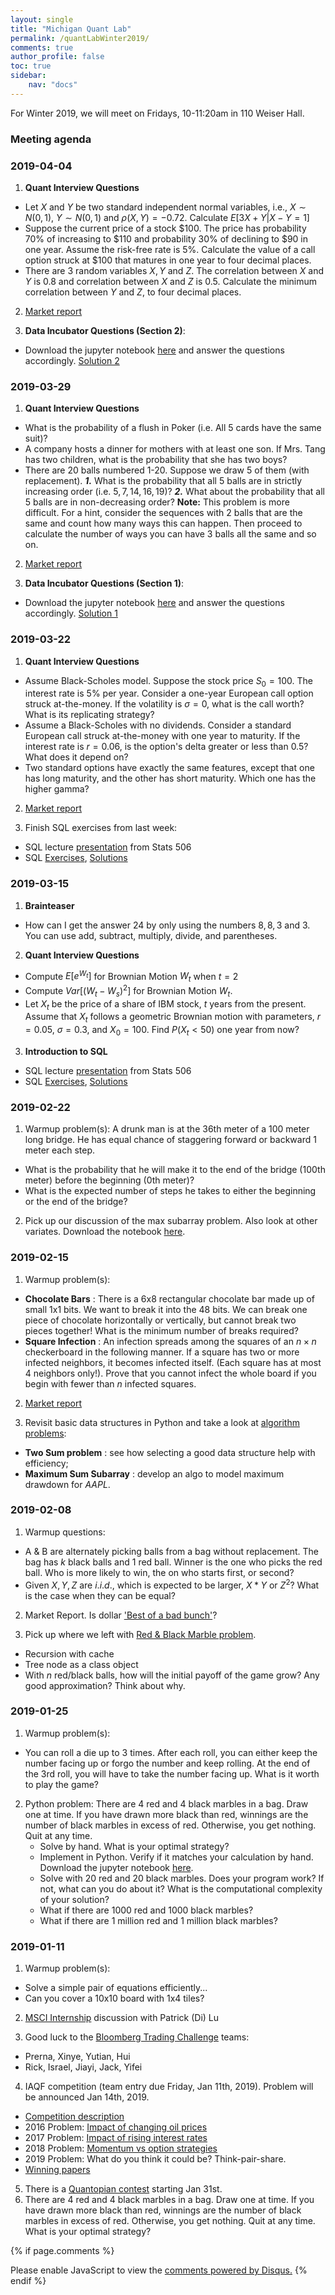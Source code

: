 ```yaml
---
layout: single
title: "Michigan Quant Lab"
permalink: /quantLabWinter2019/
comments: true
author_profile: false
toc: true
sidebar:
    nav: "docs"
---
```

For Winter 2019, we will meet on Fridays, 10-11:20am in 110 Weiser Hall.

### Meeting agenda

### 2019-04-04
1. **Quant Interview Questions**
- Let $X$ and $Y$ be two standard independent normal variables, i.e., $X \sim N(0,1)$, $Y \sim N(0,1)$ and $\rho(X,Y)=-0.72$. Calculate $E[3X+Y|X-Y=1]$ 
- Suppose the current price of a stock \$100. The price has probability 70% of increasing to \$110 and probability 30% of declining to \$90 in one year. Assume the risk-free rate is 5%. Calculate the value of a call option struck at \$100 that matures in one year to four decimal places. 
- There are $3$ random variables $X, Y$ and $Z$. The correlation between $X$ and $Y$ is $0.8$ and correlation between $X$ and $Z$ is $0.5$. Calculate the minimum correlation between $Y$ and $Z$, to four decimal places.
 
2. [Market report]()

3. **Data Incubator Questions (Section 2)**:
  - Download the jupyter notebook [here](https://nbviewer.jupyter.org/github/israeldi/friday-workshop/blob/master/files/Data%20Incubator/data_incubator_challenge.ipynb) and answer the questions accordingly. [Solution 2]()
  

### 2019-03-29
1. **Quant Interview Questions**
- What is the probability of a flush in Poker (i.e. All $5$ cards have the same suit)?
- A company hosts a dinner for mothers with at least one son. If Mrs. Tang  has two children, what is the probability that she has two boys?
- There are 20 balls numbered 1-20. Suppose we draw 5 of them (with replacement). ***1.*** What is the probability that all $5$ balls are in strictly increasing order (i.e. $5, 7, 14, 16, 19$)? ***2.*** What about the probability that all $5$ balls are in non-decreasing order? **Note:** This problem is more difficult. For a hint, consider the sequences with $2$ balls that are the same and count how many ways this can happen. Then proceed to calculate the number of ways you can have $3$ balls all the same and so on.

2. [Market report](https://drive.google.com/open?id=1Epj5Wh4SgM3Qh0xw1Pm2R20XjvbewRl9)

3. **Data Incubator Questions (Section 1)**:
  - Download the jupyter notebook [here](https://nbviewer.jupyter.org/github/israeldi/friday-workshop/blob/master/files/Data%20Incubator/data_incubator_challenge.ipynb) and answer the questions accordingly. [Solution 1](https://nbviewer.jupyter.org/github/israeldi/friday-workshop/blob/master/files/Data%20Incubator/Section%201%20-%20The%20New%20York%20City%20Fire%20Department%20Solutions.ipynb)


### 2019-03-22
1. **Quant Interview Questions**
- Assume Black-Scholes model. Suppose the stock price $S_0 = 100$. The interest rate is $5$% per year. Consider a one-year European call option struck at-the-money. If the volatility is $\sigma = 0$, what is the call worth? What is its replicating strategy?
- Assume a Black-Scholes with no dividends. Consider a standard European call struck at-the-money with one year to maturity. If the interest rate is $r = 0.06$, is the option's delta greater or less than $0.5$? What does it depend on?
- Two standard options have exactly the same features, except that one has long maturity, and the other has short maturity. Which one has the higher gamma?

2. [Market report](https://drive.google.com/open?id=1lxRv4fUasbsgDnAK3cre2_3LtoSLaOJX)

3. Finish SQL exercises from last week:
  - SQL lecture [presentation](https://jbhender.github.io/Stats506/F18/Intro_to_SQL.html) from Stats 506
  - SQL [Exercises](https://drive.google.com/file/d/17wOqwUBZIrp_CuQEEcnGBUI8gP7nAlwB/view?usp=sharing), [Solutions](https://drive.google.com/open?id=1uk8tcs-4t2zkifx7v9cVszXZTkKTwqlU)


### 2019-03-15
1. **Brainteaser**
- How can I get the answer $24$ by only using the numbers $8, 8, 3$ and $3$. You can use add, subtract, multiply, divide, and parentheses.

2. **Quant Interview Questions**
- Compute $E[e^{W_t}]$ for Brownian Motion $W_t$ when $t = 2$
- Compute $Var[(W_t - W_s)^2]$ for Brownian Motion $W_t$.
- Let $X_t$ be the price of a share of IBM stock, $t$ years from the present. Assume that $X_t$ follows a geometric Brownian motion with parameters, $r = 0.05$, $\sigma = 0.3$, and $X_0 = 100$. Find $P(X_t < 50)$ one year from now?

3. **Introduction to SQL**
  - SQL lecture [presentation](https://jbhender.github.io/Stats506/F18/Intro_to_SQL.html) from Stats 506
  - SQL [Exercises](https://drive.google.com/file/d/17wOqwUBZIrp_CuQEEcnGBUI8gP7nAlwB/view?usp=sharing), [Solutions](https://drive.google.com/open?id=1uk8tcs-4t2zkifx7v9cVszXZTkKTwqlU)

### 2019-02-22
1. Warmup problem(s):
A drunk man is at the $36$th meter of a $100$ meter long bridge. He has equal chance of staggering forward or backward $1$ meter each step. 
- What is the probability that he will make it to the end of the bridge ($100$th meter) before the beginning ($0$th meter)? 
- What is the expected number of steps he takes to either the beginning or the end of the bridge?

2. Pick up our discussion of the max subarray problem. Also look at other variates. Download the notebook [here](https://nbviewer.jupyter.org/github/dlu-umich/dlu-umich.github.io/blob/master/friday-workshop/Basic%20Data%20Structure%20%26%20Algo.ipynb).

### 2019-02-15
1. Warmup problem(s):
- **Chocolate Bars** : There is a $6$x$8$ rectangular chocolate bar made up of small $1$x$1$ bits. We want to break it into the $48$ bits. We can break one piece of chocolate horizontally or vertically, but cannot break two pieces together! What is the minimum number of breaks required?
- **Square Infection** : An infection spreads among the squares of an $n\times n$ checkerboard in the following manner. If a square has two or more infected neighbors, it becomes infected itself. (Each square has at most $4$ neighbors only!). Prove that you cannot infect the whole board if you begin with fewer than $n$ infected squares.

2. [Market report](https://drive.google.com/open?id=1TQY6seONGz4L1ALpk2x3g5QOm_WrDY_5)

3. Revisit basic data structures in Python and take a look at [algorithm problems](https://nbviewer.jupyter.org/github/dlu-umich/dlu-umich.github.io/blob/master/friday-workshop/Basic%20Data%20Structure%20%26%20Algo.ipynb): 
- **Two Sum problem** : see how selecting a good data structure help with efficiency; 
- **Maximum Sum Subarray** : develop an algo to model maximum drawdown for *AAPL*.

### 2019-02-08
1. Warmup questions:
- A & B are alternately picking balls from a bag without replacement. The bag has $k$ black balls and 1 red ball. Winner is the one who picks the red ball. Who is more likely to win, the on who starts first, or second?
- Given $X, Y, Z$ are $i.i.d.$, which is expected to be larger, $X*Y$ or $Z^2$? What is the case when they can be equal? 

2. Market Report. Is dollar ['Best of a bad bunch'](https://www.bloomberg.com/news/articles/2019-02-07/global-rate-shift-upends-wall-street-s-weaker-dollar-consensus?srnd=fixed-income)?

3. Pick up where we left with [Red & Black Marble problem](https://nbviewer.jupyter.org/github/dlu-umich/dlu-umich.github.io/blob/master/friday-workshop/RedBlackMarble-DP.ipynb).
- Recursion with cache
- Tree node as a class object
- With $n$ red/black balls, how will the initial payoff of the game grow? Any good approximation? Think about why.

### 2019-01-25

1. Warmup problem(s):
- You can roll a die up to 3 times. After each roll, you can either keep the number facing up or forgo the number and keep rolling. At the end of the 3rd roll, you will have to take the number facing up. What is it worth to play the game?

2. Python problem: There are 4 red and 4 black marbles in a bag. Draw one at time. If you have drawn more black than red, winnings are the number of black marbles in excess of red. Otherwise, you get nothing. Quit at any time.
    - Solve by hand. What is your optimal strategy?
    - Implement in Python. Verify if it matches your calculation by hand. Download the jupyter notebook [here](https://nbviewer.jupyter.org/github/dlu-umich/dlu-umich.github.io/blob/master/friday-workshop/RedBlackMarble-DP.ipynb).
    - Solve with 20 red and 20 black marbles. Does your program work? If not, what can you do about it? What is the computational complexity of your solution?
    - What if there are 1000 red and 1000 black marbles?
    - What if there are 1 million red and 1 million black marbles?


### 2019-01-11
1. Warmup problem(s):
- Solve a simple pair of equations efficiently...
- Can you cover a 10x10 board with 1x4 tiles?

2. [MSCI Internship](../jobs/MSCIQuantitativeModelValidationSummerInternship.pdf) discussion with Patrick (Di) Lu

3. Good luck to the [Bloomberg Trading Challenge](https://www.bloomberg.com/careers/blog/one-idea-engaged-250-student-teams-first-ever-bloomberg-trading-challenge/) teams:
- Prerna, Xinye, Yutian, Hui
- Rick, Israel, Jiayi, Jack, Yifei

4. IAQF competition (team entry due Friday, Jan 11th, 2019). Problem will be announced Jan 14th, 2019.
- [Competition description](../competitions/iaqf/IAQFAnnualAcademicCompetition.pdf)
- 2016 Problem: [Impact of changing oil prices](../competitions/iaqf/IAQFCompetitionProblem2016.pdf)
- 2017 Problem: [Impact of rising interest rates](../competitions/iaqf/IAQFCompetitionProblem2017.pdf)
- 2018 Problem: [Momentum vs option strategies](../competitions/iaqf/IAQFCompetitionProblem2018.pdf)
- 2019 Problem: What do you think it could be? Think-pair-share.
- [Winning papers](https://www.iaqf.org/news/news_detail/49)
5. There is a [Quantopian contest](https://www.quantopian.com/contest/university-quant-finance-competition) starting Jan 31st.
6. There are 4 red and 4 black marbles in a bag. Draw one at time. If you have drawn more black than red, winnings are the number of black marbles in excess of red. Otherwise, you get nothing. Quit at any time. What is your optimal strategy?

{% if page.comments %}
<div id="disqus_thread"></div>
<script>

/**
*  RECOMMENDED CONFIGURATION VARIABLES: EDIT AND UNCOMMENT THE SECTION BELOW TO INSERT DYNAMIC VALUES FROM YOUR PLATFORM OR CMS.
*  LEARN WHY DEFINING THESE VARIABLES IS IMPORTANT: https://disqus.com/admin/universalcode/#configuration-variables*/
/*
var disqus_config = function () {
this.page.url = PAGE_URL;  // Replace PAGE_URL with your page's canonical URL variable
this.page.identifier = PAGE_IDENTIFIER; // Replace PAGE_IDENTIFIER with your page's unique identifier variable
};
*/
(function() { // DON'T EDIT BELOW THIS LINE
var d = document, s = d.createElement('script');
s.src = 'https://israeldi.disqus.com/embed.js';
s.setAttribute('data-timestamp', +new Date());
(d.head || d.body).appendChild(s);
})();
</script>
<noscript>Please enable JavaScript to view the <a href="https://disqus.com/?ref_noscript">comments powered by Disqus.</a></noscript>
{% endif %}
